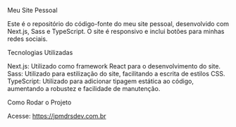Meu Site Pessoal

Este é o repositório do código-fonte do meu site pessoal, desenvolvido com Next.js, Sass e TypeScript. O site é responsivo e inclui botões para minhas redes sociais.

Tecnologias Utilizadas

Next.js: Utilizado como framework React para o desenvolvimento do site.
Sass: Utilizado para estilização do site, facilitando a escrita de estilos CSS.
TypeScript: Utilizado para adicionar tipagem estática ao código, aumentando a robustez e facilidade de manutenção.


Como Rodar o Projeto

Acesse: https://jpmdrsdev.com.br

